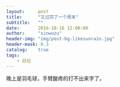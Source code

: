 ```yaml
---
layout:     post
title:      "又过完了一个周末"
subtitle:   ""
date:       2016-10-16 12:00:00
author:     "xinwuzu"
header-img: "img/post-bg-likesunrain.jpg"
header-mask: 0.3
catalog:    true
tags:
    - 日记
---
```


晚上是羽毛球，手臂酸疼的打不出来字了。
